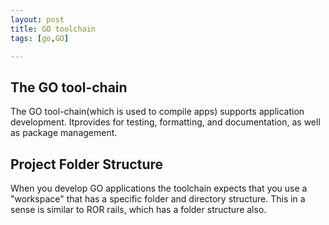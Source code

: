 ```yaml
---
layout: post
title: GO toolchain  
tags: [go,GO]

---
```


## The GO tool-chain
The GO tool-chain(which is used to compile apps) supports application development.  Itprovides for testing, formatting, and documentation, as well as package management.

## Project Folder Structure
When you develop GO applications the toolchain expects that you use a "workspace" that has a specific folder and directory structure.  This in a sense is similar to ROR rails, which has a folder structure also.



